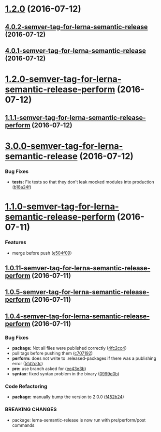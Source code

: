 <a name="1.2.0"></a>
# [1.2.0](https://github.com/atlassian/https://github.com/atlassian/lerna-semantic-release.git/compare/4.0.2-semver-tag-for-lerna-semantic-release...v1.2.0) (2016-07-12)



<a name="4.0.2-semver-tag-for-lerna-semantic-release"></a>
## [4.0.2-semver-tag-for-lerna-semantic-release](https://github.com/atlassian/https://github.com/atlassian/lerna-semantic-release.git/compare/4.0.1-semver-tag-for-lerna-semantic-release...4.0.2-semver-tag-for-lerna-semantic-release) (2016-07-12)



<a name="4.0.1-semver-tag-for-lerna-semantic-release"></a>
## [4.0.1-semver-tag-for-lerna-semantic-release](https://github.com/atlassian/https://github.com/atlassian/lerna-semantic-release.git/compare/1.2.0-semver-tag-for-lerna-semantic-release-perform...4.0.1-semver-tag-for-lerna-semantic-release) (2016-07-12)



<a name="1.2.0-semver-tag-for-lerna-semantic-release-perform"></a>
# [1.2.0-semver-tag-for-lerna-semantic-release-perform](https://github.com/atlassian/https://github.com/atlassian/lerna-semantic-release.git/compare/1.1.1-semver-tag-for-lerna-semantic-release-perform...1.2.0-semver-tag-for-lerna-semantic-release-perform) (2016-07-12)



<a name="1.1.1-semver-tag-for-lerna-semantic-release-perform"></a>
## [1.1.1-semver-tag-for-lerna-semantic-release-perform](https://github.com/atlassian/https://github.com/atlassian/lerna-semantic-release.git/compare/3.0.0-semver-tag-for-lerna-semantic-release...1.1.1-semver-tag-for-lerna-semantic-release-perform) (2016-07-12)



<a name="3.0.0-semver-tag-for-lerna-semantic-release"></a>
# [3.0.0-semver-tag-for-lerna-semantic-release](https://github.com/atlassian/https://github.com/atlassian/lerna-semantic-release.git/compare/1.1.0-semver-tag-for-lerna-semantic-release-perform...3.0.0-semver-tag-for-lerna-semantic-release) (2016-07-12)


### Bug Fixes

* **tests:** Fix tests so that they don't leak mocked modules into production ([b18a24f](https://github.com/atlassian/https://github.com/atlassian/lerna-semantic-release.git/commit/b18a24f))



<a name="1.1.0-semver-tag-for-lerna-semantic-release-perform"></a>
# [1.1.0-semver-tag-for-lerna-semantic-release-perform](https://github.com/atlassian/https://github.com/atlassian/lerna-semantic-release.git/compare/1.0.11-semver-tag-for-lerna-semantic-release-perform...1.1.0-semver-tag-for-lerna-semantic-release-perform) (2016-07-11)


### Features

* merge before push ([e504f09](https://github.com/atlassian/https://github.com/atlassian/lerna-semantic-release.git/commit/e504f09))



<a name="1.0.11-semver-tag-for-lerna-semantic-release-perform"></a>
## [1.0.11-semver-tag-for-lerna-semantic-release-perform](https://github.com/atlassian/https://github.com/atlassian/lerna-semantic-release.git/compare/1.0.5-semver-tag-for-lerna-semantic-release-perform...1.0.11-semver-tag-for-lerna-semantic-release-perform) (2016-07-11)



<a name="1.0.5-semver-tag-for-lerna-semantic-release-perform"></a>
## [1.0.5-semver-tag-for-lerna-semantic-release-perform](https://github.com/atlassian/https://github.com/atlassian/lerna-semantic-release.git/compare/1.0.4-semver-tag-for-lerna-semantic-release-perform...1.0.5-semver-tag-for-lerna-semantic-release-perform) (2016-07-11)



<a name="1.0.4-semver-tag-for-lerna-semantic-release-perform"></a>
## [1.0.4-semver-tag-for-lerna-semantic-release-perform](https://github.com/atlassian/https://github.com/atlassian/lerna-semantic-release.git/compare/1.0.1-semver-tag-for-lerna-semantic-release-perform...1.0.4-semver-tag-for-lerna-semantic-release-perform) (2016-07-11)


### Bug Fixes

* **package:** Not all files were published correctly ([4fc2cc4](https://github.com/atlassian/https://github.com/atlassian/lerna-semantic-release.git/commit/4fc2cc4))
* pull tags before pushing them ([c707192](https://github.com/atlassian/https://github.com/atlassian/lerna-semantic-release.git/commit/c707192))
* **perform:** does not write to .released-packages if there was a publishing error ([5fd2c0c](https://github.com/atlassian/https://github.com/atlassian/lerna-semantic-release.git/commit/5fd2c0c))
* **pre:** use branch asked for ([ee43e3b](https://github.com/atlassian/https://github.com/atlassian/lerna-semantic-release.git/commit/ee43e3b))
* **syntax:** fixed syntax problem in the binary ([0999e0b](https://github.com/atlassian/https://github.com/atlassian/lerna-semantic-release.git/commit/0999e0b))


### Code Refactoring

* **package:** manually bump the version to 2.0.0 ([f452b24](https://github.com/atlassian/https://github.com/atlassian/lerna-semantic-release.git/commit/f452b24))


### BREAKING CHANGES

* package: lerna-semantic-release is now run with pre/perform/post commands



